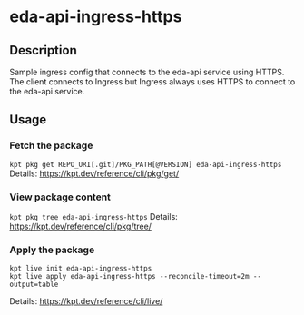 # eda-api-ingress-https

## Description
Sample ingress config that connects to the eda-api service using HTTPS. The client connects to Ingress but Ingress always uses HTTPS to connect to the eda-api service.

## Usage

### Fetch the package
`kpt pkg get REPO_URI[.git]/PKG_PATH[@VERSION] eda-api-ingress-https`
Details: https://kpt.dev/reference/cli/pkg/get/

### View package content
`kpt pkg tree eda-api-ingress-https`
Details: https://kpt.dev/reference/cli/pkg/tree/

### Apply the package
```
kpt live init eda-api-ingress-https
kpt live apply eda-api-ingress-https --reconcile-timeout=2m --output=table
```
Details: https://kpt.dev/reference/cli/live/
